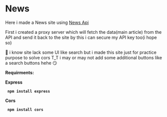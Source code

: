 # News
<p>Here i made a News site using  <a href="https://newsapi.org/">News Api</a></p>
<p>First i created a proxy server which will fetch the data(main article) from the API and send it back to the site by this i can secure my API key too(i hope so)





👀 i know site lack some UI like search but i made this site just for practice purpose  to solve cors T_T i may or may not  add some additional buttons like a search buttons hehe 😏

</p>
<strong>
<p> Requirments:  </p>
<p>Express</p> 
  <code> npm install express </code>
<p>Cors</p>
  <code> npm install cors </code>
                   
</strong>
